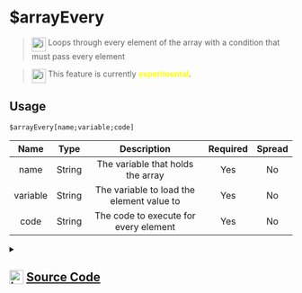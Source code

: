 # $arrayEvery
> <img align="top" src="https://upload.wikimedia.org/wikipedia/commons/thumb/e/e4/Infobox_info_icon.svg/160px-Infobox_info_icon.svg.png?20150409153300" alt="image" width="25" height="auto"> Loops through every element of the array with a condition that must pass every element

> <img align="top" src="https://upload.wikimedia.org/wikipedia/commons/thumb/1/17/Warning.svg/156px-Warning.svg.png" alt="image" width="25" height="auto"> This feature is currently <span style="color:yellow"><strong>experimental</strong></span>.

## Usage
```
$arrayEvery[name;variable;code]
```
| Name | Type | Description | Required | Spread
| :---: | :---: | :---: | :---: | :---: |
name | String | The variable that holds the array | Yes | No
variable | String | The variable to load the element value to | Yes | No
code | String | The code to execute for every element | Yes | No
<details>
<summary>
    
## <img align="top" src="https://cdn4.iconfinder.com/data/icons/iconsimple-logotypes/512/github-512.png" alt="image" width="25" height="auto">  [Source Code](https://github.com/tryforge/ForgeScript-V2/blob/main/src/native/arrayEvery.ts)
    
</summary>
    
```ts
import { BoolValues } from "../core"
import { ArgType, IExtendedCompiledFunctionField, NativeFunction, Return } from "../structures"

export default new NativeFunction({
    name: "$arrayEvery",
    description: "Loops through every element of the array with a condition that must pass every element",
    unwrap: false,
    experimental: true,
    args: [
        {
            name: "name",
            description: "The variable that holds the array",
            rest: false,
            required: true,
            type: ArgType.String
        },
        {
            name: "variable",
            description: "The variable to load the element value to",
            rest: false,
            required: true,
            type: ArgType.String
        },
        {
            name: "code",
            description: "The code to execute for every element",
            rest: false,
            required: true,
            type: ArgType.String
        }
    ],
    brackets: true,
    async execute(ctx) {
        const nameField = this.data.fields![0] as IExtendedCompiledFunctionField
        const varField = this.data.fields![1] as IExtendedCompiledFunctionField
        const code = this.data.fields![2] as IExtendedCompiledFunctionField

        const name = await this["resolveCode"](ctx, nameField.resolve, nameField.functions)
        if (!this["isValidReturnType"](name)) return name

        const variable = await this["resolveCode"](ctx, varField.resolve, varField.functions)
        if (!this["isValidReturnType"](variable)) return variable

        const arr = ctx.getEnvironmentKey([ name.value as string ])
        const varName = variable.value as string

        if (Array.isArray(arr)) {
            for (let i = 0, len = arr.length;i < len;i++) {
                const el = arr[i]
                ctx.setEnvironmentKey(varName, el)
                const rt = await this["resolveCode"](ctx, code.resolve, code.functions) as Return
                
                if (rt.return && BoolValues[rt.value as keyof typeof BoolValues]) return Return.success(false)
                else if (!this["isValidReturnType"](rt)) return rt
            }
        }

        return Return.success(true)
    },
})
```
    
</details>